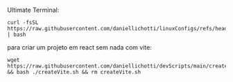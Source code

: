 Ultimate Terminal:
```
curl -fsSL https://raw.githubusercontent.com/daniellichotti/linuxConfigs/refs/heads/main/terminalConfigScript.sh | bash
```
para criar um projeto em react sem nada com vite:
```
wget https://raw.githubusercontent.com/daniellichotti/devScripts/main/createVite.sh && bash ./createVite.sh && rm createVite.sh
```
